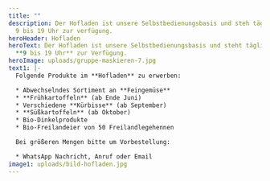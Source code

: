 ```yaml
---
title: ""
description: Der Hofladen ist unsere Selbstbedienungsbasis und steh täglich von
  9 bis 19 Uhr zur verfügung.
heroHeader: Hofladen
heroText: Der Hofladen ist unsere Selbstbedienungsbasis und steht täglich von
  **9 bis 19 Uhr** zur Verfügung.
heroImage: uploads/gruppe-maskieren-7.jpg
text1: |-
  Folgende Produkte im **Hofladen** zu erwerben:

  * Abwechselndes Sortiment an **Feingemüse**
  * **Frühkartoffeln** (ab Ende Juni)
  * Verschiedene **Kürbisse** (ab September)
  * **Süßkartoffeln** (ab Oktober)
  * Bio-Dinkelprodukte
  * Bio-Freilandeier von 50 Freilandlegehennen

  Bei größeren Mengen bitte um Vorbestellung:

  * WhatsApp Nachricht, Anruf oder Email
image1: uploads/bild-hofladen.jpg
---
```

